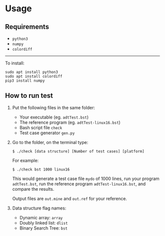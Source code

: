 # Usage
## Requirements
- `python3`
- `numpy`
- `colordiff`

***
To install:  
```
sudo apt install python3
sudo apt install colordiff
pip3 install numpy
```
## How to run test
1. Put the following files in the same folder:
    - Your executable (eg. `adtTest.bst`)
    - The reference program (eg. `adtTest-linux16.bst`)
    - Bash script file `check`
    - Test case generator `gen.py`
2. Go to the folder, on the terminal type:
    ```
    $ ./check [data structure] [Number of test cases] [platform]
    ```
    For example:
    ```
    $ ./check bst 1000 linux16
    ```
    This would generate a test case file `mydo` of 1000 lines, run your program `adtTest.bst`, run the reference program `adtTest-linux16.bst`, and compare the results.
      
    Output files are `out.mine` and `out.ref` for your reference.
3. Data structure flag names:
    - Dynamic array: `array`
    - Doubly linked list: `dlist`
    - Binary Search Tree: `bst`
